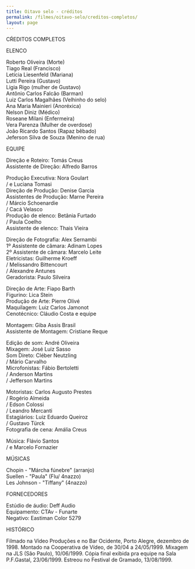 ```yaml
---
title: Oitavo selo - créditos
permalink: /filmes/oitavo-selo/creditos-completos/
layout: page
---
```

CŔEDITOS COMPLETOS

ELENCO

Roberto Oliveira (Morte)\
Tiago Real (Francisco)\
Letícia Liesenfeld (Mariana)\
Lutti Pereira (Gustavo)\
Ligia Rigo (mulher de Gustavo)\
Antônio Carlos Falcão (Barman)\
Luiz Carlos Magalhães (Velhinho do selo)\
Ana Maria Mainieri (Anoréxica)\
Nelson Diniz (Médico)\
Roseane Milani (Enfermeira)\
Vera Parenza (Mulher de overdose)\
João Ricardo Santos (Rapaz bêbado)\
Jeferson Silva de Souza (Menino de rua)

EQUIPE

Direção e Roteiro: Tomás Creus\
Assistente de Direção: Alfredo Barros

Produção Executiva: Nora Goulart\
/ e Luciana Tomasi\
Direção de Produção: Denise Garcia\
Assistentes de Produção: Marne Pereira\
/ Márcio Schoenardie\
/ Cacá Velasco\
Produção de elenco: Betânia Furtado\
/ Paula Coelho\
Assistente de elenco: Thais Vieira

Direção de Fotografia: Alex Sernambi\
1º Assistente de câmara: Adinam Lopes\
2º Assistente de câmara: Marcelo Leite\
Eletricistas: Guilherme Kroeff\
/ Melissandro Bittencourt\
/ Alexandre Antunes\
Geradorista: Paulo Silveira

Direção de Arte: Fiapo Barth\
Figurino: Lica Stein\
Produção de Arte: Pierre Olivé\
Maquilagem: Luiz Carlos Jamonot\
Cenotécnico: Cláudio Costa e equipe

Montagem: Giba Assis Brasil\
Assistente de Montagem: Cristiane Reque

Edição de som: André Oliveira\
Mixagem: José Luiz Sasso\
Som Direto: Cléber Neutzling\
/ Mário Carvalho\
Microfonistas: Fábio Bertoletti\
/ Anderson Martins\
/ Jefferson Martins

Motoristas: Carlos Augusto Prestes\
/ Rogério Almeida\
/ Edson Colossi\
/ Leandro Mercanti\
Estagiários: Luiz Eduardo Queiroz\
/ Gustavo Türck\
Fotografia de cena: Amália Creus

Música: Flávio Santos\
/ e Marcelo Fornazier

MÚSICAS

Chopin - "Márcha fúnebre" (arranjo)\
Suellen - "Paula" (Flu/ 4nazzo)\
Les Johnson - "Tiffany" (4nazzo)

FORNECEDORES

Estúdio de áudio: Deff Audio\
Equipamento: CTAv - Funarte\
Negativo: Eastiman Color 5279

HISTÓRICO

Filmado na Vídeo Produções e no Bar Ocidente, Porto Alegre, dezembro de 1998. Montado na Cooperativa de Vídeo, de 30/04 a 24/05/1999. Mixagem na JLS (São Paulo), 10/06/1999. Cópia final exibida pra equipe na Sala P.F.Gastal, 23/06/1999. Estreou no Festival de Gramado, 13/08/1999.
